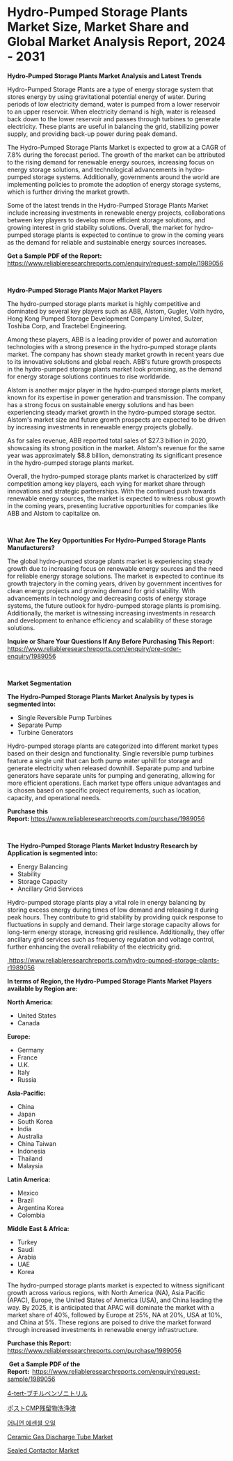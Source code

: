 <p><h1>Hydro-Pumped Storage Plants Market Size, Market Share and Global Market Analysis Report, 2024 - 2031</h1></p><p><strong>Hydro-Pumped Storage Plants Market Analysis and Latest Trends</strong></p>
<p><p>Hydro-Pumped Storage Plants are a type of energy storage system that stores energy by using gravitational potential energy of water. During periods of low electricity demand, water is pumped from a lower reservoir to an upper reservoir. When electricity demand is high, water is released back down to the lower reservoir and passes through turbines to generate electricity. These plants are useful in balancing the grid, stabilizing power supply, and providing back-up power during peak demand.</p><p>The Hydro-Pumped Storage Plants Market is expected to grow at a CAGR of 7.8% during the forecast period. The growth of the market can be attributed to the rising demand for renewable energy sources, increasing focus on energy storage solutions, and technological advancements in hydro-pumped storage systems. Additionally, governments around the world are implementing policies to promote the adoption of energy storage systems, which is further driving the market growth.</p><p>Some of the latest trends in the Hydro-Pumped Storage Plants Market include increasing investments in renewable energy projects, collaborations between key players to develop more efficient storage solutions, and growing interest in grid stability solutions. Overall, the market for hydro-pumped storage plants is expected to continue to grow in the coming years as the demand for reliable and sustainable energy sources increases.</p></p>
<p><strong>Get a Sample PDF of the Report:&nbsp;</strong> <a href="https://www.reliableresearchreports.com/enquiry/request-sample/1989056">https://www.reliableresearchreports.com/enquiry/request-sample/1989056</a></p>
<p>&nbsp;</p>
<p><strong>Hydro-Pumped Storage Plants Major Market Players</strong></p>
<p><p>The hydro-pumped storage plants market is highly competitive and dominated by several key players such as ABB, Alstom, Gugler, Voith hydro, Hong Kong Pumped Storage Development Company Limited, Sulzer, Toshiba Corp, and Tractebel Engineering. </p><p>Among these players, ABB is a leading provider of power and automation technologies with a strong presence in the hydro-pumped storage plants market. The company has shown steady market growth in recent years due to its innovative solutions and global reach. ABB's future growth prospects in the hydro-pumped storage plants market look promising, as the demand for energy storage solutions continues to rise worldwide.</p><p>Alstom is another major player in the hydro-pumped storage plants market, known for its expertise in power generation and transmission. The company has a strong focus on sustainable energy solutions and has been experiencing steady market growth in the hydro-pumped storage sector. Alstom's market size and future growth prospects are expected to be driven by increasing investments in renewable energy projects globally.</p><p>As for sales revenue, ABB reported total sales of $27.3 billion in 2020, showcasing its strong position in the market. Alstom's revenue for the same year was approximately $8.8 billion, demonstrating its significant presence in the hydro-pumped storage plants market.</p><p>Overall, the hydro-pumped storage plants market is characterized by stiff competition among key players, each vying for market share through innovations and strategic partnerships. With the continued push towards renewable energy sources, the market is expected to witness robust growth in the coming years, presenting lucrative opportunities for companies like ABB and Alstom to capitalize on.</p></p>
<p>&nbsp;</p>
<p><strong>What Are The Key Opportunities For Hydro-Pumped Storage Plants Manufacturers?</strong></p>
<p><p>The global hydro-pumped storage plants market is experiencing steady growth due to increasing focus on renewable energy sources and the need for reliable energy storage solutions. The market is expected to continue its growth trajectory in the coming years, driven by government incentives for clean energy projects and growing demand for grid stability. With advancements in technology and decreasing costs of energy storage systems, the future outlook for hydro-pumped storage plants is promising. Additionally, the market is witnessing increasing investments in research and development to enhance efficiency and scalability of these storage solutions.</p></p>
<p><strong>Inquire or Share Your Questions If Any Before Purchasing This Report:</strong> <a href="https://www.reliableresearchreports.com/enquiry/pre-order-enquiry/1989056">https://www.reliableresearchreports.com/enquiry/pre-order-enquiry/1989056</a></p>
<p>&nbsp;</p>
<p><strong>Market Segmentation</strong></p>
<p><strong>The Hydro-Pumped Storage Plants Market Analysis by types is segmented into:</strong></p>
<p><ul><li>Single Reversible Pump Turbines</li><li>Separate Pump</li><li>Turbine Generators</li></ul></p>
<p><p>Hydro-pumped storage plants are categorized into different market types based on their design and functionality. Single reversible pump turbines feature a single unit that can both pump water uphill for storage and generate electricity when released downhill. Separate pump and turbine generators have separate units for pumping and generating, allowing for more efficient operations. Each market type offers unique advantages and is chosen based on specific project requirements, such as location, capacity, and operational needs.</p></p>
<p><strong>Purchase this Report:&nbsp;</strong><a href="https://www.reliableresearchreports.com/purchase/1989056">https://www.reliableresearchreports.com/purchase/1989056</a></p>
<p>&nbsp;</p>
<p><strong>The Hydro-Pumped Storage Plants Market Industry Research by Application is segmented into:</strong></p>
<p><ul><li>Energy Balancing</li><li>Stability</li><li>Storage Capacity</li><li>Ancillary Grid Services</li></ul></p>
<p><p>Hydro-pumped storage plants play a vital role in energy balancing by storing excess energy during times of low demand and releasing it during peak hours. They contribute to grid stability by providing quick response to fluctuations in supply and demand. Their large storage capacity allows for long-term energy storage, increasing grid resilience. Additionally, they offer ancillary grid services such as frequency regulation and voltage control, further enhancing the overall reliability of the electricity grid.</p></p>
<p><a href="https://www.reliableresearchreports.com/hydro-pumped-storage-plants-r1989056">&nbsp;https://www.reliableresearchreports.com/hydro-pumped-storage-plants-r1989056</a></p>
<p><strong>In terms of Region, the Hydro-Pumped Storage Plants Market Players available by Region are:</strong></p>
<p>
    <p> <strong> North America: </strong>
        <ul>
            <li>United States</li>
            <li>Canada</li>
        </ul>
        </p> 
    <p> <strong> Europe: </strong>
        <ul>
            <li>Germany</li>
            <li>France</li>
            <li>U.K.</li>
            <li>Italy</li>
            <li>Russia</li>
        </ul>
        </p> 
    <p> <strong> Asia-Pacific: </strong>
        <ul>
            <li>China</li>
            <li>Japan</li>
            <li>South Korea</li>
            <li>India</li>
            <li>Australia</li>
            <li>China Taiwan</li>
            <li>Indonesia</li>
            <li>Thailand</li>
            <li>Malaysia</li>
        </ul>
        </p> 
    <p> <strong> Latin America: </strong>
        <ul>
            <li>Mexico</li>
            <li>Brazil</li>
            <li>Argentina Korea</li>
            <li>Colombia</li>
        </ul>
        </p> 
    <p> <strong> Middle East & Africa: </strong>
        <ul>
            <li>Turkey</li>
            <li>Saudi</li>
            <li>Arabia</li>
            <li>UAE</li>
            <li>Korea</li>
        </ul>
    </p>
    </p>
<p><p>The hydro-pumped storage plants market is expected to witness significant growth across various regions, with North America (NA), Asia Pacific (APAC), Europe, the United States of America (USA), and China leading the way. By 2025, it is anticipated that APAC will dominate the market with a market share of 40%, followed by Europe at 25%, NA at 20%, USA at 10%, and China at 5%. These regions are poised to drive the market forward through increased investments in renewable energy infrastructure.</p></p>
<p><strong>Purchase this Report: </strong><a href="https://www.reliableresearchreports.com/purchase/1989056">https://www.reliableresearchreports.com/purchase/1989056</a></p>
<p>&nbsp;<strong>Get a Sample PDF of the Report:&nbsp;&nbsp;</strong><a href="https://www.reliableresearchreports.com/enquiry/request-sample/1989056">https://www.reliableresearchreports.com/enquiry/request-sample/1989056</a></p>
<p><strong></strong></p>
<p><p><a href="https://medium.com/@rodhoppe07/4-tert-butylbenzonitrile%E7%94%A3%E6%A5%AD%E5%88%86%E6%9E%90%E3%83%AC%E3%83%9D%E3%83%BC%E3%83%88-%E3%82%A2%E3%83%97%E3%83%AA%E3%82%B1%E3%83%BC%E3%82%B7%E3%83%A7%E3%83%B3-%E5%9C%B0%E5%9F%9F-%E7%AB%B6%E4%BA%89%E6%88%A6%E7%95%A5%E5%88%A5%E3%81%AE%E5%B8%82%E5%A0%B4%E8%A6%8F%E6%A8%A1-%E3%82%B7%E3%82%A7%E3%82%A2-%E3%83%88%E3%83%AC%E3%83%B3%E3%83%89-2024%E5%B9%B4-2031%E5%B9%B4-c40f061883fd">4-tert-ブチルベンゾニトリル</a></p><p><a href="https://github.com/BrionnaBoyle/Market-Research-Report-List-1/blob/main/3922581149829.md">ポストCMP残留物洗浄液</a></p><p><a href="https://github.com/brainlyez1/Market-Research-Report-List-1/blob/main/7888731159559.md">어니언 에센셜 오일</a></p><p><a href="https://github.com/nandosuryapratama/Market-Research-Report-List-1/blob/main/ceramic-gas-discharge-tube-market.md">Ceramic Gas Discharge Tube Market</a></p><p><a href="https://github.com/YashRP12/Market-Research-Report-List-5/blob/main/sealed-contactor-market.md">Sealed Contactor Market</a></p></p>
